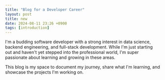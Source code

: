 ```yaml
---
title: "Blog for a Developer Career"
layout: post
title: new
date: 2024-08-11 23:26 +0900
tags: [introduction]
---
```

I'm a budding software developer with a strong interest in data science, backend engineering, and full-stack development. While I'm just starting out and haven't yet stepped into the professional world, I'm super passionate about learning and growing in these areas.

This blog is my space to document my journey, share what I'm learning, and showcase the projects I'm working on.